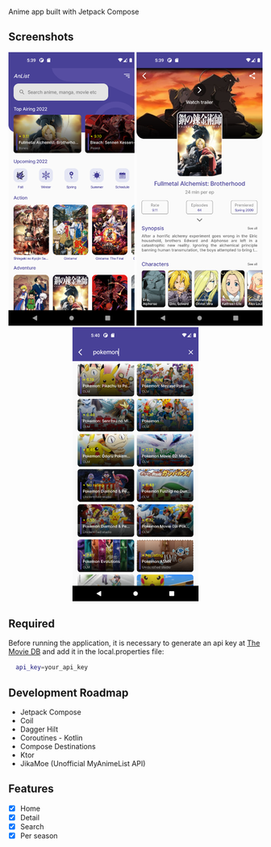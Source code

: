Anime app built with Jetpack Compose

## Screenshots

<p align="center">
    <img src="preview/home.png" width="250">
    <img src="preview/detail.png" width="250">
    <img src="preview/search.png" width="250">
</p>

## Required
Before running the application, it is necessary to generate an api key at [The Movie DB](https://www.themoviedb.org/) and add it in the local.properties file:
```bash
  api_key=your_api_key
```

## Development Roadmap

- Jetpack Compose
- Coil
- Dagger Hilt
- Coroutines - Kotlin
- Compose Destinations
- Ktor
- JikaMoe (Unofficial MyAnimeList API)

## Features

- [x] Home
- [x] Detail
- [x] Search
- [x] Per season